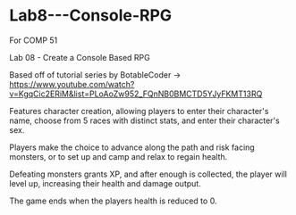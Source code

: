 # Lab8---Console-RPG
For COMP 51

Lab 08 - Create a Console Based RPG

Based off of tutorial series by BotableCoder -> https://www.youtube.com/watch?v=KgqCic2ERiM&list=PLoAoZw952_FQnNB0BMCTD5YJyFKMT13RQ

Features character creation, allowing players to enter their character's name, choose from 5 races with distinct stats, and enter their character's sex.

Players make the choice to advance along the path and risk facing monsters, or to set up and camp and relax to regain health.

Defeating monsters grants XP, and after enough is collected, the player will level up, increasing their health and damage output.

The game ends when the players health is reduced to 0.
